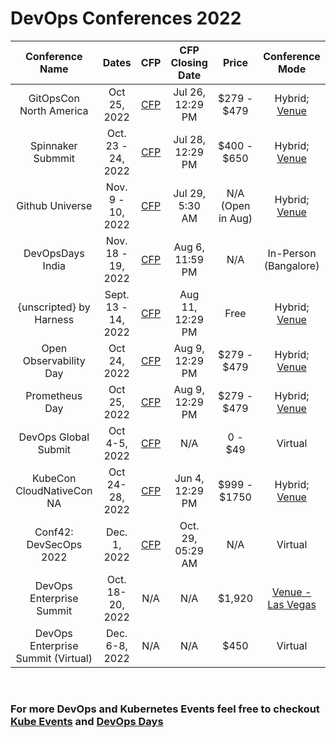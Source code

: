 # DevOps Conferences 2022 


|         **Conference Name**        |      **Dates**      |                                               **CFP**                                               | **CFP Closing  Date** |     **Price**     |                                           **Conference Mode**                                          |
|:----------------------------------:|:-------------------:|:----------------------------------------------------------------------------------------------------------:|:---------------------:|:-----------------:|:------------------------------------------------------------------------------------------------------:|
|       GitOpsCon North America      |     Oct 25, 2022    |               [CFP](https://events.linuxfoundation.org/gitopscon-north-america/program/cfp/)               |    Jul 26, 12:29 PM   |    $279 - $479    | Hybrid; [Venue](https://events.linuxfoundation.org/kubecon-cloudnativecon-north-america/venue-travel/) |
|          Spinnaker Submmit         |  Oct. 23 - 24, 2022 |                    [CFP](https://linuxfoundation.smapply.io/prog/spinnaker_summit_2022/)                   |    Jul 28, 12:29 PM   |    $400 - $650    |        Hybrid; [Venue](https://events.linuxfoundation.org/spinnaker-summit/attend/venue-travel/)       |
|           Github Universe          |  Nov. 9 - 10, 2022  |                           [CFP](https://www.githubuniverse.com/call_for_speakers)                          |    Jul 29, 5:30 AM    | N/A (Open in Aug) |                      Hybrid; [Venue](https://www.githubuniverse.com/save_the_date)                     |
|          DevOpsDays India          |  Nov. 18 - 19, 2022 | [CFP](https://docs.google.com/forms/d/e/1FAIpQLSccCh84Z_Ckt6Y5_2gERkN9cnGtVyGxhIxpx7cbuGjXH1swLg/viewform) |    Aug 6, 11:59 PM    |        N/A        |                                          In-Person (Bangalore)                                         |
|       {unscripted} by Harness      | Sept. 13 - 14, 2022 |                               [CFP](https://sessionize.com/unscripted-2022/)                               |    Aug 11, 12:29 PM   |        Free       |                             Hybrid; [Venue](https://www.unscriptedconf.io/)                            |
|       Open Observability Day       |     Oct 24, 2022    |                   [CFP](https://linuxfoundation.smapply.io/prog/open_observability_day/)                   |    Aug 9, 12:29 PM    |    $279 - $479    | Hybrid; [Venue](https://events.linuxfoundation.org/kubecon-cloudnativecon-north-america/venue-travel/) |
|           Prometheus Day           |     Oct 25, 2022    |              [CFP](https://linuxfoundation.smapply.io/prog/prometheusday_north_america_2022/)              |    Aug 9, 12:29 PM    |    $279 - $479    | Hybrid; [Venue](https://events.linuxfoundation.org/kubecon-cloudnativecon-north-america/venue-travel/) |
|        DevOps Global Submit        |    Oct 4-5, 2022    | [CFP](https://docs.google.com/forms/d/e/1FAIpQLSdxPSKwh1bdLLClGCfvfz4FkfCVfTy7ANflVKLy4tAz-N2zRA/viewform) |          N/A          |      0 - $49      |                                                 Virtual                                                |
|      KubeCon CloudNativeCon NA     |   Oct 24-28, 2022   |    [CFP](https://events.linuxfoundation.org/kubecon-cloudnativecon-north-america/program/cfp/#overview)    |    Jun 4, 12:29 PM    |    $999 - $1750   | Hybrid; [Venue](https://events.linuxfoundation.org/kubecon-cloudnativecon-north-america/venue-travel/) |
|       Conf42: DevSecOps 2022       |     Dec. 1, 2022    |                            [CFP](https://www.papercall.io/conf42-devsecops-2022)                           |   Oct. 29, 05:29 AM   |        N/A        |                                                 Virtual                                                |
|      DevOps Enterprise Summit      |  Oct. 18-20, 2022   |                                                     N/A                                                    |          N/A          |       $1,920      |                     [Venue - Las Vegas](https://events.itrevolution.com/lasvegas/)                     |
| DevOps Enterprise Summit (Virtual) |    Dec. 6-8, 2022   |                                                     N/A                                                    |          N/A          |        $450       |                                                 Virtual                                                |

<br>

### For more DevOps and Kubernetes Events feel free to checkout [Kube Events](https://kube.events/) and [DevOps Days](https://devopsdays.org/)
